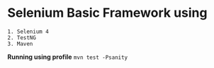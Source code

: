 # Selenium Basic Framework using
    1. Selenium 4
    2. TestNG
    3. Maven

**Running using profile**
`mvn test -Psanity`

